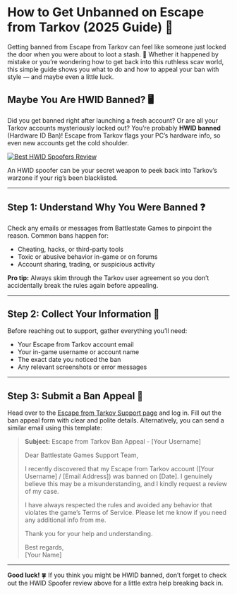 <h1 id="how-to-get-unbanned-on-escape-from-tarkov-2025-guide-">How to Get Unbanned on Escape from Tarkov (2025 Guide) 🎯</h1>
<p>Getting banned from Escape from Tarkov can feel like someone just locked the door when you were about to loot a stash. 😤 Whether it happened by mistake or you’re wondering how to get back into this ruthless scav world, this simple guide shows you what to do and how to appeal your ban with style — and maybe even a little luck.</p>
<h2 id="maybe-you-are-hwid-banned-">Maybe You Are HWID Banned? 🖥️</h2>
<p>Did you get banned right after launching a fresh account? Or are all your Tarkov accounts mysteriously locked out? You’re probably <strong>HWID banned</strong> (Hardware ID Ban)! Escape from Tarkov flags your PC’s hardware info, so even new accounts get the cold shoulder.</p>
<p><a href="https://hwid-spoofer.mystrikingly.com/"><img src="https://img.shields.io/badge/Best%20HWID%20Spoofers-Read%20Review-brightgreen?style=for-the-badge&amp;logo=origin" alt="Best HWID Spoofers Review"></a></p>
<p>An HWID spoofer can be your secret weapon to peek back into Tarkov’s warzone if your rig’s been blacklisted.</p>
<hr>
<h2 id="step-1-understand-why-you-were-banned-">Step 1: Understand Why You Were Banned ❓</h2>
<p>Check any emails or messages from Battlestate Games to pinpoint the reason. Common bans happen for:</p>
<ul>
<li>Cheating, hacks, or third-party tools  </li>
<li>Toxic or abusive behavior in-game or on forums  </li>
<li>Account sharing, trading, or suspicious activity  </li>
</ul>
<p><strong>Pro tip:</strong> Always skim through the Tarkov user agreement so you don’t accidentally break the rules again before appealing.</p>
<hr>
<h2 id="step-2-collect-your-information-">Step 2: Collect Your Information 📝</h2>
<p>Before reaching out to support, gather everything you’ll need:</p>
<ul>
<li>Your Escape from Tarkov account email  </li>
<li>Your in-game username or account name  </li>
<li>The exact date you noticed the ban  </li>
<li>Any relevant screenshots or error messages  </li>
</ul>
<hr>
<h2 id="step-3-submit-a-ban-appeal-">Step 3: Submit a Ban Appeal 📧</h2>
<p>Head over to the <a href="https://www.escapefromtarkov.com/support">Escape from Tarkov Support page</a> and log in. Fill out the ban appeal form with clear and polite details. Alternatively, you can send a similar email using this template:</p>
<blockquote>
<p><strong>Subject:</strong> Escape from Tarkov Ban Appeal - [Your Username]  </p>
<p>Dear Battlestate Games Support Team,  </p>
<p>I recently discovered that my Escape from Tarkov account ([Your Username] / [Email Address]) was banned on [Date]. I genuinely believe this may be a misunderstanding, and I kindly request a review of my case.  </p>
<p>I have always respected the rules and avoided any behavior that violates the game’s Terms of Service. Please let me know if you need any additional info from me.  </p>
<p>Thank you for your help and understanding.  </p>
<p>Best regards,<br>[Your Name]</p>
</blockquote>
<hr>
<p><strong>Good luck!</strong> 🍀 If you think you might be HWID banned, don’t forget to check out the HWID Spoofer review above for a little extra help breaking back in.</p>
